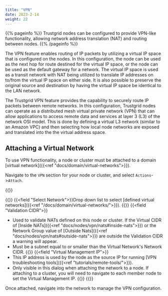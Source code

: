 ```yaml
---
title: "VPN"
date: 2023-2-14
weight: 22
---
```


{{% pageinfo %}}
Trustgrid nodes can be configured to provide VPN-like functionality, allowing network address translation (NAT) and routing between nodes.
{{% /pageinfo %}}

The VPN feature enables routing of IP packets by utilizing a virtual IP space that is configured on the nodes. In this configuration, the node can be used as the next hop for route destined for the virtual IP space, or the node can be used as the default gateway for a network. The virtual IP space is used as a transit network with NAT being utilized to translate IP addresses on to/from the virtual IP space on either side. It is also possible to preserve the original source and destination by having the virtual IP space be identical to the LAN network.

The Trustgrid VPN feature provides the capability to securely route IP packets between remote networks. In this configuration, Trustgrid nodes can operate as a distributed mesh virtual private network (VPN) that can allow applications to access remote data and services at layer 3 (L3) of the network OSI model. This is done by defining a virtual L3 network (similar to an Amazon VPC) and then selecting how local node networks are exposed and translated into the the virtual address space.

## Attaching a Virtual Network

To use VPN functionality, a node or cluster must be attached to a domain [virtual network]({{<ref "docs/domain/virtual-networks">}}).

Navigate to the `VPN` section for your node or cluster, and select `Actions`->`Attach`.

{{<tgimg src="attach-vnet.png" caption="Attach Virtual Network dialog on a Node" alt="Attach Network dialog with options to select network, Validation CIDR and Virtual Management IP" width="60%" >}}

{{<fields>}}
{{<field "Select Network">}}Drop down list to select [defined virtual networks]({{<ref "/docs/domain/virtual-networks/">}}). {{</field>}}
{{<field "Validation CIDR">}}
* Used to validate NATs defined on this node or cluster.  If the Virtual CIDR of [Inside NATs]({{<ref "docs/nodes/vpn/nats#inside-nats">}}) or the Network Group value of [Outside Nats]({{<ref "docs/nodes/vpn/nats#outside-nats">}}) are outside the Validation CIDR a warning will appear.
* Must be a subnet equal to or smaller than the Virtual Network's Network CIDR.
{{</field>}}
{{<field "Virtual Management IP">}} 
* This IP address is used by the node as the source IP for running [VPN troubleshooting tools]({{<ref "tutorials/remote-tools/">}}).
* Only visible in this dialog when attaching the network to a node.  If attaching to a cluster, you will need to navigate to each member node to set the Virtual Management IP.
{{</field>}}
{{</fields>}}


Once attached, navigate into the network to manage the VPN configuration.
